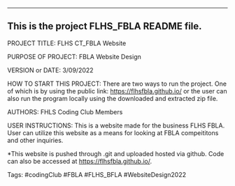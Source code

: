 ------------------------------------------------------------------------
This is the project FLHS_FBLA README file.
------------------------------------------------------------------------

PROJECT TITLE: FLHS CT_FBLA Website

PURPOSE OF PROJECT: FBLA Website Design

VERSION or DATE: 3/09/2022

HOW TO START THIS PROJECT:
There are two ways to run the project. One of which is by using the public link: https://flhsfbla.github.io/ or the user can also run the program locally using the downloaded and extracted zip file.

AUTHORS: FHLS Coding Club Members

USER INSTRUCTIONS: This is a website made for the business FLHS FBLA. User can utilize this website as a means for looking at FBLA compeititons and other inquiries.

*This website is pushed through .git and uploaded hosted via github. Code can also be accessed at https://flhsfbla.github.io/.

Tags:
#codingClub
#FBLA
#FLHS_BFLA
#WebsiteDesign2022

